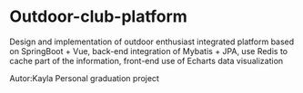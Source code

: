 # Outdoor-club-platform
Design and implementation of outdoor enthusiast integrated platform based on SpringBoot + Vue, back-end integration of Mybatis + JPA, use Redis to cache part of the information, front-end use of Echarts data visualization

Autor:Kayla Personal graduation project
